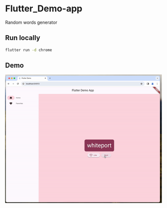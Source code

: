 # Flutter_Demo-app
Random words generator

## Run locally
```bash
flutter run -d chrome
```

## Demo
<img src="./images/FlutterDemoApp-ezgif.com-video-to-gif-converter.gif">